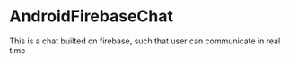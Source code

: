 <h1>AndroidFirebaseChat</h1>
This is a chat builted on firebase, such that user can communicate in real time
